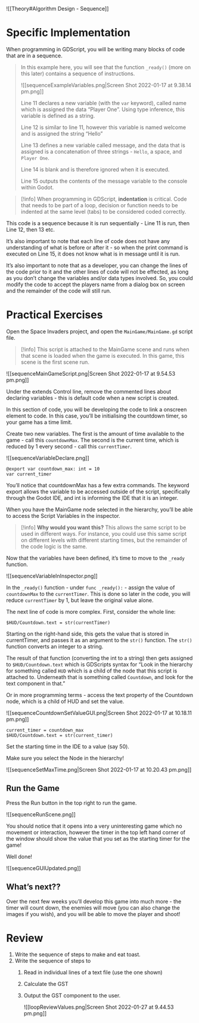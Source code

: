 
![[Theory#Algorithm Design - Sequence]]

# Specific Implementation

When programming in GDScript, you will be writing many blocks of code that are in a sequence.

> In this example here, you will see that the function `_ready()` (more on this later) contains a sequence of instructions. 
> 
> ![[sequenceExampleVariables.png|Screen Shot 2022-01-17 at 9.38.14 pm.png]]
> 
> Line 11 declares a new variable (with the `var` keyword), called name which is assigned the data “Player One”. Using type inference, this variable is defined as a string.
> 
> Line 12 is similar to line 11, however this variable is named welcome and is assigned the string “Hello”
> 
> Line 13 defines a new variable called message, and the data that is assigned is a concatenation of three strings - `Hello`, a space, and `Player One`.
> 
> Line 14 is blank and is therefore ignored when it is executed.
> 
> Line 15 outputs the contents of the message variable to the console within Godot.


 > [!info] When programming in GDScript, **indentation** is critical. Code that needs to be part of a loop, decision or function needs to be indented at the same level (tabs) to be considered coded correctly.


This code is a sequence because it is run sequentially - Line 11 is run, then Line 12, then 13 etc. 

It’s also important to note that each line of code does not have any understanding of what is before or after it - so when the print command is executed on Line 15, it does not know what is in message until it is run.

It’s also important to note that as a developer, you can change the lines of the code prior to it and the other lines of code will not be effected, as long as you don’t change the variables and/or data types involved. So, you could modify the code to accept the players name from a dialog box on screen and the remainder of the code will still run.

# Practical Exercises

Open the Space Invaders project, and open the `MainGame/MainGame.gd` script file. 


> [!info] This script is attached to the MainGame scene and runs when that scene is loaded when the game is executed. In this game, this scene is the first scene run.


![[sequenceMainGameScript.png|Screen Shot 2022-01-17 at 9.54.53 pm.png]]

Under the extends Control line, remove the commented lines about declaring variables - this is default code when a new script is created. 

In this section of code, you will be developing the code to link a onscreen element to code. In this case, you’ll be initialising the countdown timer, so your game has a time limit.

Create two new variables. The first is the amount of time available to the game - call this `countdownMax`. The second is the current time, which is reduced by 1 every second - call this `currentTimer`.

![[sequenceVariableDeclare.png]]


```gdscript
@export var countdown_max: int = 10
var current_timer
```

You’ll notice that countdownMax has a few extra commands. The keyword export allows the variable to be accessed outside of the script, specifically through the Godot IDE, and int is informing the IDE that it is an integer. 

When you have the MainGame node selected in the hierarchy, you’ll be able to access the Script Variables in the inspector.

> [!info] **Why would you want this?** 
This allows the same script to be used in different ways. For instance, you could use this same script on different levels with different starting times, but the remainder of the code logic is the same.

Now that the variables have been defined, it’s time to move to the `_ready` function.

![[sequenceVariableInInspector.png]]

In the `_ready()` function - under `func _ready():` - assign the value of `countdownMax` to the `currentTimer`. This is done so later in the code, you will reduce `currentTimer` by 1, but leave the original value alone.

The next line of code is more complex. First, consider the whole line:

`$HUD/Countdown.text = str(currentTimer)`

Starting on the right-hand side, this gets the value that is stored in currentTimer, and passes it as an argument to the `str()` function. The `str()` function converts an integer to a string. 

The result of that function (converting the int to a string) then gets assigned to `$HUD/Countdown.text` which is GDScripts syntax for “Look in the hierarchy for something called `HUD` which is a child of the node that this script is attached to. Underneath that is something called `Countdown`, and look for the text component in that.” 

Or in more programming terms - access the text property of the Countdown node, which is a child of HUD and set the value.

![[sequenceCountdownSetValueGUI.png|Screen Shot 2022-01-17 at 10.18.11 pm.png]]

```
current_timer = countdown_max
$HUD/Countdown.text = str(current_timer)
```

Set the starting time in the IDE to a value (say 50).

Make sure you select the Node in the hierarchy!

![[sequenceSetMaxTime.png|Screen Shot 2022-01-17 at 10.20.43 pm.png]]

## Run the Game

Press the Run button in the top right to run the game. 

![[sequenceRunScene.png]]

You should notice that it opens into a very uninteresting game which no movement or interaction, however the timer in the top left hand corner of the window should show the value that you set as the starting timer for the game!

Well done!

![[sequenceGUIUpdated.png]]

## What’s next??

Over the next few weeks you’ll develop this game into much more - the timer will count down, the enemies will move (you can also change the images if you wish), and you will be able to move the player and shoot!

# Review

1. Write the sequence of steps to make and eat toast.
2. Write the sequence of steps to 
	1. Read in individual lines of a text file (use the one shown)
	2. Calculate the GST
	3. Output the GST component to the user.
		
		![[loopReviewValues.png|Screen Shot 2022-01-27 at 9.44.53 pm.png]]
		

